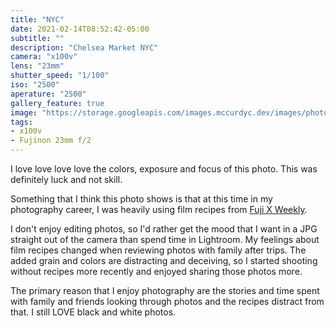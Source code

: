 ```yaml
---
title: "NYC"
date: 2021-02-14T08:52:42-05:00
subtitle: ""
description: "Chelsea Market NYC"
camera: "x100v"
lens: "23mm"
shutter_speed: "1/100"
iso: "2500"
aperature: "2500"
gallery_feature: true
image: "https://storage.googleapis.com/images.mccurdyc.dev/images/photography/2021-02-14-nyc-x100v-s100-f28-i2500.jpg"
tags:
- x100v
- Fujinon 23mm f/2
---
```


I love love love love the colors, exposure and focus of this photo. This was
definitely luck and not skill.

Something that I think this photo shows is that at this time in my photography
career, I was heavily using film recipes from [Fuji X Weekly](https://fujixweekly.com/fujifilm-x-trans-iv-recipes/).

I don't enjoy editing photos, so I'd rather get the mood that I want in a JPG
straight out of the camera than spend time in Lightroom. My feelings about film
recipes changed when reviewing photos with family after trips. The added grain
and colors are distracting and deceiving, so I started shooting without recipes
more recently and enjoyed sharing those photos more.

The primary reason that I enjoy photography are the stories and time spent with
family and friends looking through photos and the recipes distract from that.
I still LOVE black and white photos.
